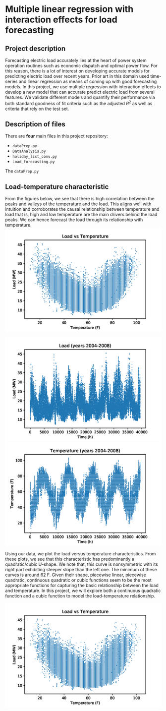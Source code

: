 # Multiple linear regression with interaction effects for load forecasting


## Project description
Forecasting electric load accurately lies at the heart of  power  system  operation  routines  such  as  economic  dispatch and optimal power flow. For this reason, there is a lot of interest  on  developing  accurate  models for  predicting  electric  load  over  recent  years.  Prior  art  in  this domain used time-series and linear regression as means of coming up  with  good  forecasting  models.  In this project, we use multiple regression with interaction effects to develop a new model that can accurate predict electric load from several features.  We  validate  different  models  and  quantify  their  performance  via both standard  goodness of fit criteria such as the adjusted $R^2$ as well as criteria that rely on the test set. 


## Description of files

There are **four** main files in this project repository:

- `dataPrep.py`
- `DataAnalysis.py`
- `holiday_list_conv.py`
- `Load_forecasting.py`

The `dataPrep.py` 


## Load-temperature characteristic

From the figures below, we see that there is high correlation between the peaks and valleys of the temperature and the load. This  aligns  well  with  intuition  and  corroborates  the  causal relationship  between  temperature  and  load  that  is,  high  and low  temperature  are  the  main  drivers  behind  the  load  peaks. We  can  hence  forecast  the  load  through  its  relationship  with temperature. 
![caption='Load-temperature characteristic'](load_temp.png)

![Load](load_four_years.png)
![Temperature](temperature_four_years.png)




Using  our  data,  we  plot  the  load  versus  temperature  characteristics. From these  plots,  we  see  that  this  characteristic  has  predominantly  a  quadratic/cubic  U-shape.  We  note  that,  this curve  is  nonsymmetric  with  its right  part  exhibiting  steeper  slope  than  the  left  one.  The minimum  of  these  curves  is  around  62  F.  Given  their  shape, piecewise linear, piecewise quadratic, continuous quadratic or cubic functions seem to be the most appropriate functions for capturing the basic relationship between the load and temperature. In this project, we will explore both a continuous  quadratic  function and a cubic function to  model  the  load-temperature  relationship. 

![caption='Load-temperature characteristic'](load_temp.png)

